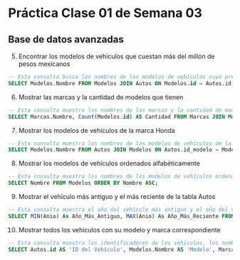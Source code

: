 # Práctica Clase 01 de Semana 03
## Base de datos avanzadas

5. Encontrar los modelos de vehículos que cuestan más del millón de pesos mexicanos

```sql
-- Esta consulta busca los nombres de los modelos de vehículos cuyo precio es mayor a un millón de pesos mexicanos
SELECT Modelos.Nombre FROM Modelos JOIN Autos ON Modelos.id = Autos.id_modelo WHERE Autos.Precio > 1000000;
```

6. Mostrar las marcas y la cantidad de modelos que tienen
```sql
-- Esta consulta muestra los nombres de las marcas y la cantidad de modelos asociados a cada marca
SELECT Marcas.Nombre, Count(Modelos.id) AS Cantidad FROM Marcas JOIN Modelos ON Marcas.id = Modelos.id_marca GROUP BY Marcas.Nombre;
```

7. Mostrar los modelos de vehículos de la marca Honda
```sql
-- Esta consulta muestra los nombres de los modelos de vehículos de la marca "Honda"
SELECT Modelos.Nombre FROM Autos JOIN Modelos ON Autos.id_modelo = Modelos.id JOIN Marcas ON Marcas.id = Modelos.id_marca WHERE Marcas.Nombre = 'Honda';
```

8. Mostrar los modelos de vehículos ordenados alfabéticamente
```sql
-- Esta consulta muestra los nombres de los modelos de vehículos ordenados alfabéticamente
SELECT Nombre FROM Modelos ORDER BY Nombre ASC;
```

9. Mostrar el vehículo más antiguo y el más reciente de la tabla Autos
```sql
-- Esta consulta muestra el año del vehículo más antiguo y el año del vehículo más reciente en la tabla "Autos"
SELECT MIN(Anio) As Año_Más_Antiguo, MAX(Anio) As Año_Más_Reciente FROM Autos;
```

10. Mostrar todos los vehículos con su modelo y marca correspondiente
```sql
-- Esta consulta muestra los identificadores de los vehículos, los nombres de los modelos y los nombres de las marcas a las que pertenecen
SELECT Autos.id AS 'ID del Vehículo', Modelos.Nombre AS 'Modelo', Marcas.Nombre AS 'Marca' FROM Modelos JOIN Autos ON Modelos.id = Autos.id_modelo JOIN Marcas ON Marcas.id = Modelos.id_marca;
```
